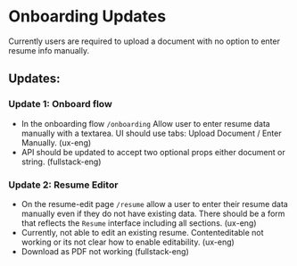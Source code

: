 # Onboarding Updates

Currently users are required to upload a document with no option to enter resume info manually.

## Updates:

### Update 1: Onboard flow
- In the onboarding flow `/onboarding` Allow user to enter resume data manually with a textarea. UI should use tabs: Upload Document / Enter Manually. (ux-eng)
- API should be updated to accept two optional props either document or string. (fullstack-eng)

### Update 2: Resume Editor
- On the resume-edit page `/resume` allow a user to enter their resume data manually even if they do not have existing data. There should be a form that reflects the `Resume` interface including all sections. (ux-eng)
- Currently, not able to edit an existing resume. Contenteditable not working or its not clear how to enable editability. (ux-eng)
- Download as PDF not working (fullstack-eng)
